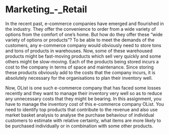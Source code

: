 # Marketing_-_Retail
In the recent past, e-commerce companies have emerged and flourished in the industry. They offer the convenience to order from a wide variety of 
options from the comfort of one’s home. But how do they offer these “wide variety of options or products”? To be able to meet the demands of the
customers, any e-commerce company would obviously need to store tons and tons of products in warehouses. Now, some of these warehoused products might 
be fast-moving products which sell very quickly and some others might be slow-moving. Each of the products being stored incurs a cost to the company 
in terms of space and maintenance. Since storing these products obviously add to the costs that the company incurs, it is absolutely necessary for the 
organisations to plan their inventory well. 

Now, OList is one such e-commerce company that has faced some losses recently and they want to manage their inventory very well so as to reduce 
any unnecessary costs that they might be bearing. In this assignment, you have to manage the inventory cost of this e-commerce company OList. 
You need to identify top products that contribute to the revenue and also use market basket analysis to analyse the purchase behaviour of individual 
customers to estimate with relative certainty, what items are more likely to be purchased individually or in combination with some other products. 
